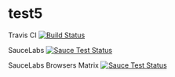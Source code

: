 # test5
Travis CI
[![Build Status](https://travis-ci.org/dikareva/test5.svg?branch=master)](https://travis-ci.org/dikareva/test5)

SauceLabs
[![Sauce Test Status](https://saucelabs.com/buildstatus/test5_opensauce)](https://saucelabs.com/u/test5_opensauce)

SauceLabs Browsers Matrix
[![Sauce Test Status](https://saucelabs.com/browser-matrix/test5_opensauce.svg)](https://saucelabs.com/u/test5_opensauce)

